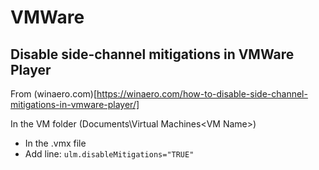 # VMWare

## Disable side-channel mitigations in VMWare Player

From (winaero.com)[https://winaero.com/how-to-disable-side-channel-mitigations-in-vmware-player/]

In the VM folder (Documents\Virtual Machines\<VM Name>)
* In the <VM Name>.vmx file
* Add line: `ulm.disableMitigations="TRUE"`
